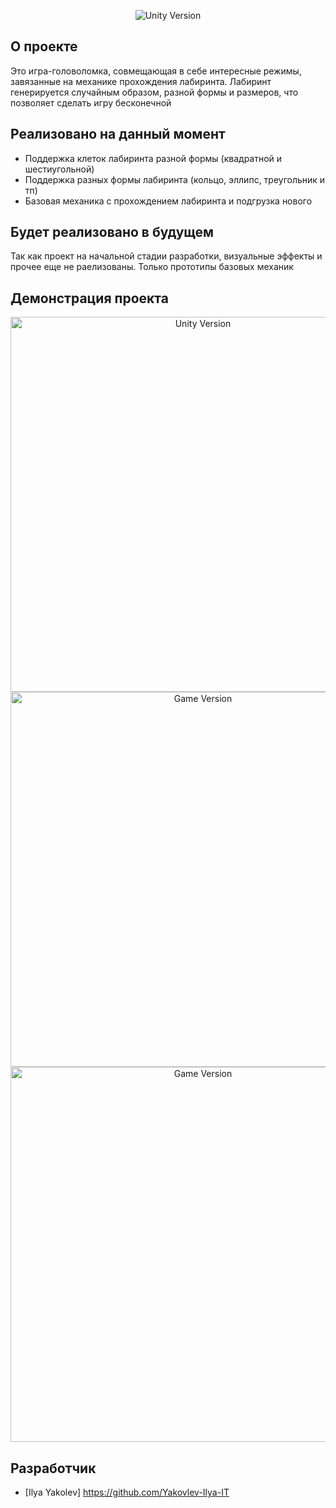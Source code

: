 <p align="center">
   <img src="https://img.shields.io/badge/Engine-2021.3.10f1-blueviolet" alt="Unity Version">
</p>

## О проекте

Это игра-головоломка, совмещающая в себе интересные режимы, завязанные на механике прохождения лабиринта. Лабиринт генерируется случайным образом, разной формы и размеров, что позволяет сделать игру бесконечной

## Реализовано на данный момент

- Поддержка клеток лабиринта разной формы (квадратной и шестиугольной)
- Поддержка разных формы лабиринта (кольцо, эллипс, треугольник и тп)
- Базовая механика с прохождением лабиринта и подгрузка нового


## Будет реализовано в будущем

Так как проект на начальной стадии разработки, визуальные эффекты и прочее еще не раелизованы. Только прототипы базовых механик
## Демонстрация проекта

<p align="center">
   <img src="https://i.ibb.co/MSyx1SJ/image.png" alt="Unity Version" width="600">
   <img src="https://i.ibb.co/3FpdFYh/image.png" alt="Game Version"  width="600">
   <img src="https://i.ibb.co/349nChB/image.png" alt="Game Version"  width="600">
</p>

## Разработчик

- [Ilya Yakolev] https://github.com/Yakovlev-Ilya-IT

